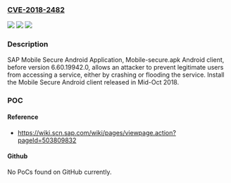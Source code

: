 ### [CVE-2018-2482](https://cve.mitre.org/cgi-bin/cvename.cgi?name=CVE-2018-2482)
![](https://img.shields.io/static/v1?label=Product&message=SAP%20Mobile%20Secure%20Android%20Application&color=blue)
![](https://img.shields.io/static/v1?label=Version&message=%3C6.60.19942.0%20&color=brighgreen)
![](https://img.shields.io/static/v1?label=Vulnerability&message=Denial%20of%20Service&color=brighgreen)

### Description

SAP Mobile Secure Android Application, Mobile-secure.apk Android client, before version 6.60.19942.0, allows an attacker to prevent legitimate users from accessing a service, either by crashing or flooding the service. Install the Mobile Secure Android client released in Mid-Oct 2018.

### POC

#### Reference
- https://wiki.scn.sap.com/wiki/pages/viewpage.action?pageId=503809832

#### Github
No PoCs found on GitHub currently.

